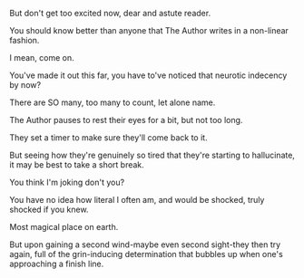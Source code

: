 But don't get too excited now, dear and astute reader.

You should know better than anyone that The Author writes in a non-linear fashion.

I mean, come on.

You've made it out this far, you have to've noticed that neurotic indecency by now?

There are SO many, too many to count, let alone name.

The Author pauses to rest their eyes for a bit, but not too long.

They set a timer to make sure they'll come back to it.

But seeing how they're genuinely so tired that they're starting to hallucinate, it may be best to take a short break.

You think I'm joking don't you?

You have no idea how literal I often am, and would be shocked, truly shocked if you knew.

Most magical place on earth.

But upon gaining a second wind-maybe even second sight-they then try again, full of the grin-inducing determination that bubbles up when one's approaching a finish line.